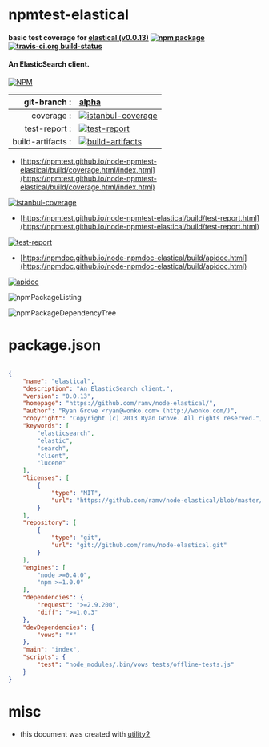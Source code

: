 # npmtest-elastical

#### basic test coverage for  [elastical (v0.0.13)](https://github.com/ramv/node-elastical/)  [![npm package](https://img.shields.io/npm/v/npmtest-elastical.svg?style=flat-square)](https://www.npmjs.org/package/npmtest-elastical) [![travis-ci.org build-status](https://api.travis-ci.org/npmtest/node-npmtest-elastical.svg)](https://travis-ci.org/npmtest/node-npmtest-elastical)

#### An ElasticSearch client.

[![NPM](https://nodei.co/npm/elastical.png?downloads=true&downloadRank=true&stars=true)](https://www.npmjs.com/package/elastical)

| git-branch : | [alpha](https://github.com/npmtest/node-npmtest-elastical/tree/alpha)|
|--:|:--|
| coverage : | [![istanbul-coverage](https://npmtest.github.io/node-npmtest-elastical/build/coverage.badge.svg)](https://npmtest.github.io/node-npmtest-elastical/build/coverage.html/index.html)|
| test-report : | [![test-report](https://npmtest.github.io/node-npmtest-elastical/build/test-report.badge.svg)](https://npmtest.github.io/node-npmtest-elastical/build/test-report.html)|
| build-artifacts : | [![build-artifacts](https://npmtest.github.io/node-npmtest-elastical/glyphicons_144_folder_open.png)](https://github.com/npmtest/node-npmtest-elastical/tree/gh-pages/build)|

- [https://npmtest.github.io/node-npmtest-elastical/build/coverage.html/index.html](https://npmtest.github.io/node-npmtest-elastical/build/coverage.html/index.html)

[![istanbul-coverage](https://npmtest.github.io/node-npmtest-elastical/build/screenCapture.buildCi.browser.%252Ftmp%252Fbuild%252Fcoverage.lib.html.png)](https://npmtest.github.io/node-npmtest-elastical/build/coverage.html/index.html)

- [https://npmtest.github.io/node-npmtest-elastical/build/test-report.html](https://npmtest.github.io/node-npmtest-elastical/build/test-report.html)

[![test-report](https://npmtest.github.io/node-npmtest-elastical/build/screenCapture.buildCi.browser.%252Ftmp%252Fbuild%252Ftest-report.html.png)](https://npmtest.github.io/node-npmtest-elastical/build/test-report.html)

- [https://npmdoc.github.io/node-npmdoc-elastical/build/apidoc.html](https://npmdoc.github.io/node-npmdoc-elastical/build/apidoc.html)

[![apidoc](https://npmdoc.github.io/node-npmdoc-elastical/build/screenCapture.buildCi.browser.%252Ftmp%252Fbuild%252Fapidoc.html.png)](https://npmdoc.github.io/node-npmdoc-elastical/build/apidoc.html)

![npmPackageListing](https://npmtest.github.io/node-npmtest-elastical/build/screenCapture.npmPackageListing.svg)

![npmPackageDependencyTree](https://npmtest.github.io/node-npmtest-elastical/build/screenCapture.npmPackageDependencyTree.svg)



# package.json

```json

{
    "name": "elastical",
    "description": "An ElasticSearch client.",
    "version": "0.0.13",
    "homepage": "https://github.com/ramv/node-elastical/",
    "author": "Ryan Grove <ryan@wonko.com> (http://wonko.com/)",
    "copyright": "Copyright (c) 2013 Ryan Grove. All rights reserved.",
    "keywords": [
        "elasticsearch",
        "elastic",
        "search",
        "client",
        "lucene"
    ],
    "licenses": [
        {
            "type": "MIT",
            "url": "https://github.com/ramv/node-elastical/blob/master/LICENSE.md"
        }
    ],
    "repository": [
        {
            "type": "git",
            "url": "git://github.com/ramv/node-elastical.git"
        }
    ],
    "engines": [
        "node >=0.4.0",
        "npm >=1.0.0"
    ],
    "dependencies": {
        "request": ">=2.9.200",
        "diff": ">=1.0.3"
    },
    "devDependencies": {
        "vows": "*"
    },
    "main": "index",
    "scripts": {
        "test": "node_modules/.bin/vows tests/offline-tests.js"
    }
}
```



# misc
- this document was created with [utility2](https://github.com/kaizhu256/node-utility2)
